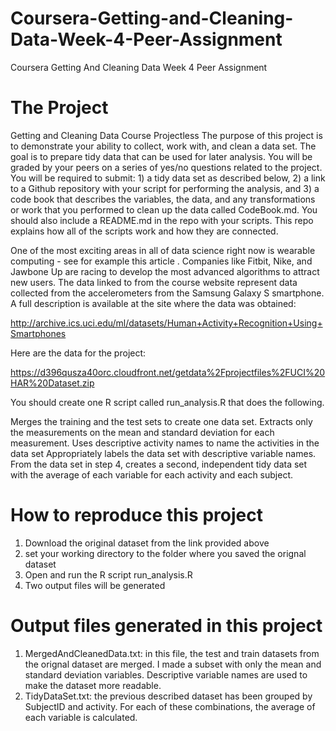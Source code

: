 # Coursera-Getting-and-Cleaning-Data-Week-4-Peer-Assignment
Coursera Getting And Cleaning Data Week 4 Peer Assignment

# The Project
Getting and Cleaning Data Course Projectless 
The purpose of this project is to demonstrate your ability to collect, work with, and clean a data set. The goal is to prepare tidy data that can be used for later analysis. You will be graded by your peers on a series of yes/no questions related to the project. You will be required to submit: 1) a tidy data set as described below, 2) a link to a Github repository with your script for performing the analysis, and 3) a code book that describes the variables, the data, and any transformations or work that you performed to clean up the data called CodeBook.md. You should also include a README.md in the repo with your scripts. This repo explains how all of the scripts work and how they are connected.

One of the most exciting areas in all of data science right now is wearable computing - see for example this article . Companies like Fitbit, Nike, and Jawbone Up are racing to develop the most advanced algorithms to attract new users. The data linked to from the course website represent data collected from the accelerometers from the Samsung Galaxy S smartphone. A full description is available at the site where the data was obtained:

http://archive.ics.uci.edu/ml/datasets/Human+Activity+Recognition+Using+Smartphones

Here are the data for the project:

https://d396qusza40orc.cloudfront.net/getdata%2Fprojectfiles%2FUCI%20HAR%20Dataset.zip

You should create one R script called run_analysis.R that does the following.

Merges the training and the test sets to create one data set.
Extracts only the measurements on the mean and standard deviation for each measurement.
Uses descriptive activity names to name the activities in the data set
Appropriately labels the data set with descriptive variable names.
From the data set in step 4, creates a second, independent tidy data set with the average of each variable for each activity and each subject.

# How to reproduce this project
1. Download the original dataset from the link provided above
2. set your working directory to the folder where you saved the orignal dataset
3. Open and run the R script run_analysis.R
4. Two output files will be generated

# Output files generated in this project
1. MergedAndCleanedData.txt: in this file, the test and train datasets from the orignal dataset are merged. I made a subset with only the mean and standard deviation variables. Descriptive variable names are used to make the dataset more readable.
2. TidyDataSet.txt: the previous described dataset has been grouped by SubjectID and activity. For each of these combinations, the average of each variable is calculated.
